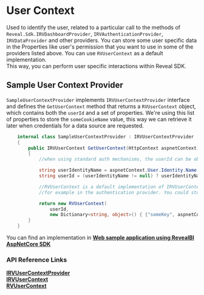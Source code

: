 # User Context

Used to identify the user, related to a particular call to the methods of `Reveal.Sdk.IRVDashboardProvider`, `IRVAuthenticationProvider`, `IRVDataProvider` and other providers. You 
can store some user specific data in the Properties like user's permission that you want to use in some of the providers listed above. You can use `RVUserContext` as a default 
implementation.
<br>
This way, you can perform user specific interactions within Reveal SDK.

## Sample User Context Provider

`SampleUserContextProvider` implements `IRVUserContextProvider` interface and defines the `GetUserContext` method that returns a `RVUserContext` object, which contains both the 
`userId` and a set of properties. We're using this list of properties to store the `someCookieName` value, this way we can retrieve it later when credentials for a data source are 
requested.

```csharp
    internal class SampleUserContextProvider : IRVUserContextProvider
    {
        public IRVUserContext GetUserContext(HttpContext aspnetContext)
        {
            //when using standard auth mechanisms, the userId can be obtained using aspnetContext.User.Identity.Name.

            string userIdentityName = aspnetContext.User.Identity.Name;
            string userId = (userIdentityName != null) ? userIdentityName : "guest";

            //RVUserContext is a default implementation of IRVUserContext, which allows to store properties in addition to the userId, these properties can be used later
            //for example in the authentication provider. You could store data related to the current request this way. In this case, we are storing the value of "someCookieName".

            return new RVUserContext(
                userId,
                new Dictionary<string, object>() { {"someKey", aspnetContext.Current.Request.Cookies["someCookieName"].Value } });
        }
    }
```

You can find an implementation in [**Web sample application using RevealBI AspNetCore SDK**](https://github.com/RevealBi/sdk-samples-aspnetcore/blob/590f79ce822755002bf2ccbbdb6e455ab7f1f3c3/Cookies-Auth/README.md)


### API Reference Links

[**IRVUserContextProvider**](https://help.revealbi.io/api/aspnet/latest/Reveal.Sdk.IRVUserContextProvider.html) <br>
[**IRVUserContext**](https://help.revealbi.io/api/aspnet/latest/Reveal.Sdk.IRVUserContext.html) <br>
[**RVUserContext**](https://help.revealbi.io/api/aspnet/latest/Reveal.Sdk.RVUserContext.html)

